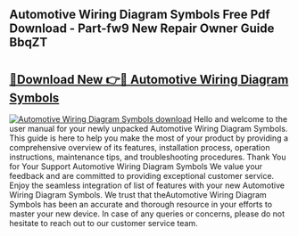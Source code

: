 ## Automotive Wiring Diagram Symbols Free Pdf Download - Part-fw9 New Repair Owner Guide BbqZT

# <h2><a href="http://dft9kd.blite.top/?on=Automotive+Wiring+Diagram+Symbols">🔗Download New 👉🔴 Automotive Wiring Diagram Symbols</a></h2>

[![Automotive Wiring Diagram Symbols download](https://i.imgur.com/lujVjoI.png)](http://dft9kd.blite.top/?on=Automotive+Wiring+Diagram+Symbols)
Hello and welcome to the user manual for your newly unpacked Automotive Wiring Diagram Symbols. This guide is here to help you make the most of your product by providing a comprehensive overview of its features, installation process, operation instructions, maintenance tips, and troubleshooting procedures. Thank You for Your Support Automotive Wiring Diagram Symbols We value your feedback and are committed to providing exceptional customer service. Enjoy the seamless integration of list of features with your new Automotive Wiring Diagram Symbols. We trust that theAutomotive Wiring Diagram Symbols has been an accurate and thorough resource in your efforts to master your new device. In case of any queries or concerns, please do not hesitate to reach out to our customer service team.
